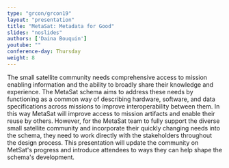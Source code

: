 ```yaml
---
type: "grcon/grcon19"
layout: "presentation"
title: "MetaSat: Metadata for Good"
slides: "noslides"
authors: ['Daina Bouquin']
youtube: ""
conference-day: Thursday
weight: 8
---
```

The small satellite community needs comprehensive access to mission enabling information and the ability to broadly share their knowledge and experience. The MetaSat schema aims to address these needs by functioning as a common way of describing hardware, software, and data specifications across missions to improve interoperability between them. In this way MetaSat will improve access to mission artifacts and enable their reuse by others. However, for the MetaSat team to fully support the diverse small satellite community and incorporate their quickly changing needs into the schema, they need to work directly with the stakeholders throughout the design process. This presentation will update the community on MetSat's progress and introduce attendees to ways they can help shape the schema's development.